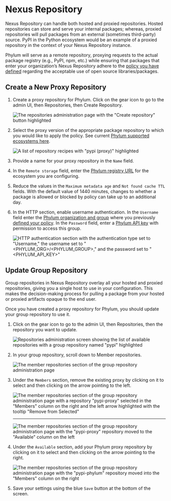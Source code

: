 # Nexus Repository

Nexus Repository can handle both hosted and proxied repositories. Hosted
repositories can store and serve your internal packages; whereas, proxied
repositories will pull packages from an external (sometimes third-party)
source. PyPI in the Python ecosystem would be an example of a proxied
repository in the context of your Nexus Repository instance.

Phylum will serve as a remote repository, proxying requests to the actual
package registry (e.g., PyPI, npm, etc.) while ensuring that packages that
enter your organization’s Nexus Repository adhere to the [policy you have
defined](../knowledge_base/policy.md) regarding the acceptable use of open
source libraries/packages.

## Create a New Proxy Repository

1. Create a proxy repository for Phylum. Click on the gear icon to go to the
   admin UI, then Repositories, then Create Repository.

   ![The repositories administration page with the "Create repository" button
   highlighted](../../assets/nexus/create_repo.png)

2. Select the proxy version of the appropriate package repository to which you
   would like to apply the policy. See current [Phylum supported ecosystems
   here](./about.md#supported-ecosystems).

   ![A list of repository recipes with "pypi (proxy)"
   highlighted](../../assets/nexus/select_recipe.png)

3. Provide a name for your proxy repository in the `Name` field.
4. In the `Remote storage` field, enter the [Phylum registry
   URL](./about.md#supported-ecosystems) for the ecosystem you are configuring.
5. Reduce the values in the `Maximum metadata age` and `Not found cache TTL`
   fields. With the default value of 1440 minutes, changes to whether a package
   is allowed or blocked by policy can take up to an additional day.
6. In the HTTP section, enable username authentication. In the `Username` field
   enter the [Phylum organization and group](../knowledge_base/groups.md) where
   you previously [defined your
   policy](https://github.com/phylum-dev/documentation/blob/main/docs/knowledge_base/policy.md).
   In the `Password` field, enter a [Phylum API
   key](../knowledge_base/api-keys.md) with permission to access this group.

   ![HTTP authentication section with the authentication type set to
   "Username," the username set to "\<PHYLUM_ORG>/\<PHYLUM_GROUP>," and the
   password set to "\<PHYLUM_API_KEY>"](../../assets/nexus/authentication.png)

## Update Group Repository

Group repositories in Nexus Repository overlay all your hosted and proxied
repositories, giving you a single host to use in your configuration. This makes
the decision-making process for pulling a package from your hosted or proxied
artifacts opaque to the end user.

Once you have created a proxy repository for Phylum, you should update your
group repository to use it.

1. Click on the gear icon to go to the admin UI, then Repositories, then the
   repository you want to update.

   ![Repositories administration screen showing the list of available
   repositories with a group repository named "pypi"
   highlighted](../../assets/nexus/repos.png)

2. In your group repository, scroll down to Member repositories.

   ![The member repositories section of the group repository administration
   page](../../assets/nexus/select_repo_1.png)

3. Under the `Members` section, remove the existing proxy by clicking on it to select and then clicking on the arrow pointing to the left.

   ![The member repositories section of the group repository administration
   page with a repository "pypi-proxy" selected in the "Members" column on the
   right and the left arrow highlighted with the tooltip "Remove from
   Selected"](../../assets/nexus/select_repo_2.png)

   ---

   ![The member repositories section of the group repository administration
   page with the "pypi-proxy" repository moved to the "Available" column on
   the left](../../assets/nexus/select_repo_3.png)

4. Under the `Available` section, add your Phylum proxy repository by
   clicking on it to select and then clicking on the arrow pointing to the right.

   ![The member repositories section of the group repository administration
   page with the "pypi-phylum" repository moved into the "Members" column on
   the right](../../assets/nexus/select_repo_4.png)

5. Save your settings using the blue `Save` button at the bottom of the screen.
